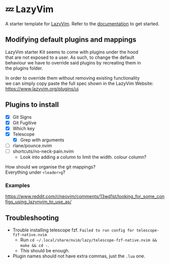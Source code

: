 # 💤 LazyVim

A starter template for [LazyVim](https://github.com/LazyVim/LazyVim).
Refer to the [documentation](https://lazyvim.github.io/installation) to get started.

## Modifying default plugins and mappings

LazyVim starter Kit seems to come with plugins under the hood  
that are not exposed to a user. As such, to change the default  
behaviour we have to override said plugins by recreating them in  
the plugins folder.  

In order to override them without removing existing functionality  
we can simply copy paste the full spec shown in the LazyVim Website:  
https://www.lazyvim.org/plugins/ui

## Plugins to install

- [x] Git Signs
- [x] Git Fugitive
- [x] Which key
- [x] Telescope
  - [x] Grep with arguments
- [ ] rlane/pounce.nvim
- [ ] shortcuts/no-neck-pain.nvim
    - Look into adding a column to limit the width. colour column?

How should we organise the git mappings?  
Everything under `<leader>g`?  

### Examples 

https://www.reddit.com/r/neovim/comments/13wd1st/looking_for_some_configs_using_lazynvim_to_use_as/

## Troubleshooting

* Trouble installing telescope fzf.
  `Failed to run config for telescope-fzf-native.nvim`  
    * Run `cd ~/.local/share/nvim/lazy/telescope-fzf-native.nvim && make && cd -`.
    * This should be enough.
* Plugin names should not have extra commas, just the `.lua` one.
